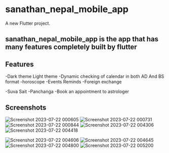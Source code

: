 # sanathan_nepal_mobile_app

A new Flutter project.

## sanathan_nepal_mobile_app is the app that has many features completely built by flutter

## Features
-Dark theme Light theme 
-Dynamic checking of calendar in both AD And BS format
-horoscope 
-Events Reminds
-Foreign exchange

-Suva Sait
-Panchanga
-Book an appointment to astrologer

## Screenshots
![Screenshot 2023-07-22 000605](https://github.com/BOSSHK-SPEC/sanathan_nepal_mobile_appmyold/assets/84731518/eb411509-fec6-4ae1-8ea7-28e89e6f22b6)
![Screenshot 2023-07-22 000731](https://github.com/BOSSHK-SPEC/sanathan_nepal_mobile_appmyold/assets/84731518/bcd52e99-e1f9-4212-b749-92c847b0649b)
![Screenshot 2023-07-22 000844](https://github.com/BOSSHK-SPEC/sanathan_nepal_mobile_appmyold/assets/84731518/7949e9e4-62be-46d5-b06c-fd1c36767b97)
![Screenshot 2023-07-22 004306](https://github.com/BOSSHK-SPEC/sanathan_nepal_mobile_appmyold/assets/84731518/a2633bd0-378c-4552-bcca-b45a71c37b06)
![Screenshot 2023-07-22 004418](https://github.com/BOSSHK-SPEC/sanathan_nepal_mobile_appmyold/assets/84731518/8a8e935c-0088-4de5-a4fb-796a7d926c8c)

![Screenshot 2023-07-22 004606](https://github.com/BOSSHK-SPEC/sanathan_nepal_mobile_appmyold/assets/84731518/ae1a5414-9256-4734-bb92-74908bf79355)
![Screenshot 2023-07-22 004645](https://github.com/BOSSHK-SPEC/sanathan_nepal_mobile_appmyold/assets/84731518/fc9827ec-7ab0-4ca1-9581-8f30b323afdb)
![Screenshot 2023-07-22 004800](https://github.com/BOSSHK-SPEC/sanathan_nepal_mobile_appmyold/assets/84731518/ac36aedc-1c62-4e3c-af6a-2887322951df)
![Screenshot 2023-07-22 005200](https://github.com/BOSSHK-SPEC/sanathan_nepal_mobile_appmyold/assets/84731518/f670b06e-598b-4f91-80b9-1e6b3f51ae32)
